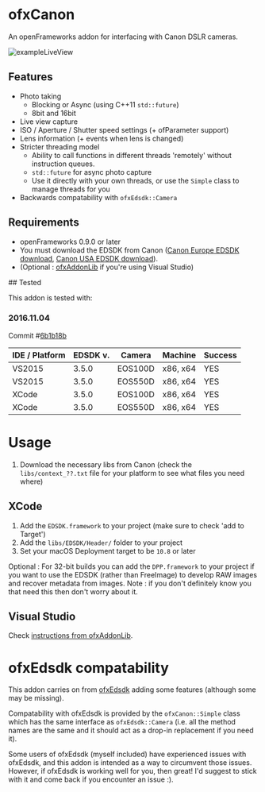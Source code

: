 # ofxCanon

An openFrameworks addon for interfacing with Canon DSLR cameras.

![exampleLiveView](https://github.com/elliotwoods/ofxCanon/blob/master/screenshot.PNG?raw=true)

## Features

* Photo taking
  * Blocking or Async (using C++11 `std::future`)
  * 8bit and 16bit
* Live view capture
* ISO / Aperture / Shutter speed settings (+ ofParameter support)
* Lens information (+ events when lens is changed)
* Stricter threading model
    * Ability to call functions in different threads 'remotely' without instruction queues.
    * `std::future` for async photo capture
    * Use it directly with your own threads, or use the `Simple` class to manage threads for you
* Backwards compatability with `ofxEdsdk::Camera`

## Requirements

* openFrameworks 0.9.0 or later
* You must download the EDSDK from Canon ([Canon Europe EDSDK download](http://www.didp.canon-europa.com), [Canon USA EDSDK download](http://consumer.usa.canon.com/cusa/support/consumer/eos_slr_camera_systems/eos_digital_slr_cameras/digital_rebel_xt?fileURL=ps_sdk_form&pageKeyCode=downloadLicense&id=0901e02480057a74_1&productOverviewCid=0901e0248003ce28&keycode=Sdk_Lic)).
* (Optional : [ofxAddonLib](http://github.com/elliotwoods/ofxAddonLib) if you're using Visual Studio)

## Tested

This addon is tested with:

### 2016.11.04

Commit #[6b1b18b](https://github.com/elliotwoods/ofxCanon/commit/6b1b18b3edada5cfd52796f748429901da5eeb4d)

| IDE / Platform | EDSDK v. | Camera  | Machine  | Success | 
|----------------|----------|---------|----------|---------|
| VS2015         | 3.5.0    | EOS100D | x86, x64 | YES     |
| VS2015         | 3.5.0    | EOS550D | x86, x64 | YES     |
| XCode          | 3.5.0    | EOS100D | x86, x64 | YES     |
| XCode          | 3.5.0    | EOS550D | x86, x64 | YES     |

# Usage

1. Download the necessary libs from Canon (check the `libs/context_??.txt` file for your platform to see what files you need where)

## XCode

1. Add the `EDSDK.framework` to your project (make sure to check 'add to Target')
2. Add the `libs/EDSDK/Header/` folder to your project
3. Set your macOS Deployment target to be `10.8` or later

Optional : For 32-bit builds you can add the `DPP.framework` to your project if you want to use the EDSDK (rather than FreeImage) to develop RAW images and recover metadata from images. Note : if you don't definitely know you that need this then don't worry about it.

## Visual Studio

Check [instructions from ofxAddonLib](https://github.com/elliotwoods/ofxAddonLib#how-to-use-an-addon-which-uses-ofxaddonlib-pattern).

# ofxEdsdk compatability 

This addon carries on from [ofxEdsdk](https://github.com/kylemcdonald/ofxEdsdk) adding some features (although some may be missing).

Compatability with ofxEdsdk is provided by the `ofxCanon::Simple` class which has the same interface as `ofxEdsdk::Camera` (i.e. all the method names are the same and it should act as a drop-in replacement if you need it).

Some users of ofxEdsdk (myself included) have experienced issues with ofxEdsdk, and this addon is intended as a way to circumvent those issues. However, if ofxEdsdk is working well for you, then great! I'd suggest to stick with it and come back if you encounter an issue :).
